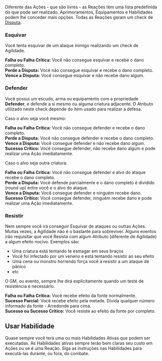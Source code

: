 Diferente das Ações - que são livres - as Reações têm uma lista predefinida do que pode ser realizado. Aprimoramentos, Equipamentos e Habilidades podem lhe conceder mais opções. Todas as Reações geram um check de [Disputa](../checks.md#disputa).

### Esquivar

Você tenta esquivar de um ataque inimigo realizando um check de Agilidade.

**Falha ou Falha Crítica:** Você não consegue esquivar e recebe o dano completo.  
**Perde a Disputa:** Você não consegue esquivar e recebe o dano completo.  
**Vence a Disputa:** Você consegue esquivar e não recebe dano algum.

### Defender

Você possui um escudo, arma ou equipamento com a propriedade **Defender**, e defende a si mesmo ou alguma criatura adjacente. O Atributo utilizado neste check depende do item usado para realizar a defesa.

Caso o alvo seja você mesmo:

**Falha ou Falha Crítica:** Você não consegue defender e recebe o dano completo.  
**Perde a Disputa:** Você não consegue defender e recebe o dano completo.  
**Vence a Disputa:** Você consegue defender e não recebe dano algum.  
**Sucesso Crítico:** Você consegue defender, não recebe dano algum e pode realizar uma Ação imediatamente. 

Caso o alvo seja outra criatura:

**Falha ou Falha Crítica:** Você não consegue defender e alvo do ataque recebe o dano completo.   
**Perde a Disputa:** Você defende parcialmente e o dano completo é dividido (round up) entre você e o alvo do ataque.   
**Vence a Disputa:** Você consegue defender e ninguém recebe dano.  
**Sucesso Crítico:** Você consegue defender, ninguém recebe dano e pode realizar uma Ação imediatamente.  

### Resistir

Nem sempre você irá conseguir Esquivar de ataques ou outras Ações. Muitas vezes, a Agilidade não é o bastante para sobreviver. Alguns eventos irão requisitar que você Resista com algum Atributo (diferente de Agilidade) a algum efeito nocivo. Exemplos são:

- Uma criatura está tentando te esmagar em seus braços
- Você foi infectado por um veneno e está tentando resistir ao seu efeito
- Uma cena ou monstro horrendo força você a resistir a um ataque de pânico
- etc

O GM, ou evento, sempre lhe dirá explicitamente quando um teste de resistência é necessário.

**Falha ou Falha Crítica:** Você recebe efeito da fonte normalmente.   
**Sucesso Parcial:** Você recebe efeito pela metade. Divida qualquer número informado da fonte - Arredonde para cima.   
**Sucesso ou Sucesso Crítico:** Você resiste ao efeito da fonte por completo.

## Usar Habilidade

Quase sempre você terá uma ou mais Habilidades Ativas que podem ser executadas. As Habilidades ativas sempre terão bem claras seu custo em Ações ou se é uma Reação. Siga as instruções nas Habilidades para executá-las durante, ou fora, do combate.